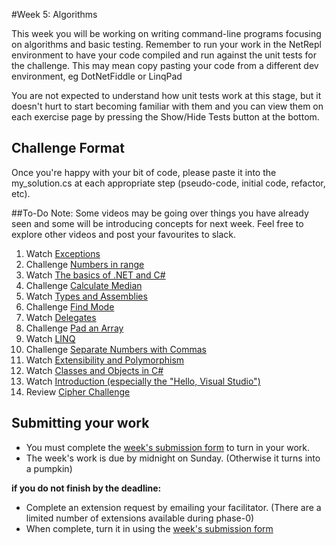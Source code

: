 #Week 5: Algorithms

This week you will be working on writing command-line programs focusing on algorithms and basic testing. Remember to run your work in the NetRepl environment to have your code compiled and run against the unit tests for the challenge. This may mean copy pasting your code from a different dev environment, eg DotNetFiddle or LinqPad

You are not expected to understand how unit tests work at this stage, but it doesn't hurt to start becoming familiar with them and you can view them on each exercise page by pressing the Show/Hide Tests button at the bottom.

## Challenge Format
Once you're happy with your bit of code, please paste it into the my_solution.cs at each appropriate step (pseudo-code, initial code, refactor, etc).


##To-Do
Note: Some videos may be going over things you have already seen and some will be introducing concepts for next week. Feel free to explore other videos and post your favourites to slack.

1. Watch [Exceptions](http://www.pluralsight.com/courses/csharp-from-scratch)
2. Challenge [Numbers in range](exercises/15-numbers-in-range)
2. Watch [The basics of .NET and C#](http://www.pluralsight.com/courses/dotnet-csharp-tutorial)
2. Challenge [Calculate Median](exercises/14-calculate-median)
3. Watch [Types and Assemblies](http://www.pluralsight.com/courses/csharp-fundamentals-csharp5)
3. Challenge [Find Mode](exercises/17-find-mode)
4. Watch [Delegates](http://www.pluralsight.com/courses/csharp-from-scratch-part2)
4. Challenge [Pad an Array](exercises/18-pad-array)
5. Watch [LINQ](http://www.pluralsight.com/courses/csharp-from-scratch-part2)
5. Challenge [Separate Numbers with Commas](exercises/19-nums-commas-solo-challenge)
6. Watch [Extensibility and Polymorphism](http://www.pluralsight.com/courses/csharp-from-scratch-part2)
7. Watch [Classes and Objects in C#](http://www.pluralsight.com/courses/csharp-fundamentals-csharp5)
8. Watch [Introduction (especially the "Hello, Visual Studio")](http://www.pluralsight.com/courses/csharp-fundamentals-csharp5)
6. Review [Cipher Challenge](exercises/20-cipher-challenge)

## Submitting your work

- You must complete the [week's submission form](http://goo.gl/forms/2XBsRXjl4V) to turn in your work.
- The week's work is due by midnight on Sunday. (Otherwise it turns into a pumpkin)

**if you do not finish by the deadline:**

- Complete an extension request by emailing your facilitator. (There are a limited number of extensions available during phase-0)
- When complete, turn it in using the [week's submission form](http://goo.gl/forms/2XBsRXjl4V)
